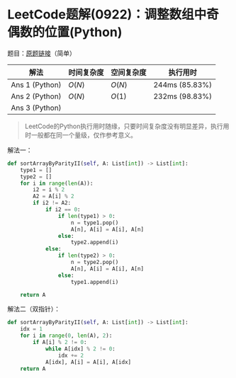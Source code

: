 # LeetCode题解(0922)：调整数组中奇偶数的位置(Python)

题目：[原题链接](https://leetcode-cn.com/problems/sort-array-by-parity-ii/)（简单）

| 解法           | 时间复杂度 | 空间复杂度 | 执行用时       |
| -------------- | ---------- | ---------- | -------------- |
| Ans 1 (Python) | $O(N)$     | $O(N)$     | 244ms (85.83%) |
| Ans 2 (Python) | $O(N)$     | $O(1)$     | 232ms (98.83%) |
| Ans 3 (Python) |            |            |                |

>  LeetCode的Python执行用时随缘，只要时间复杂度没有明显差异，执行用时一般都在同一个量级，仅作参考意义。

解法一：

```python
def sortArrayByParityII(self, A: List[int]) -> List[int]:
    type1 = []
    type2 = []
    for i in range(len(A)):
        i2 = i % 2
        A2 = A[i] % 2
        if i2 != A2:
            if i2 == 0:
                if len(type1) > 0:
                    n = type1.pop()
                    A[n], A[i] = A[i], A[n]
                else:
                    type2.append(i)
            else:
                if len(type2) > 0:
                    n = type2.pop()
                    A[n], A[i] = A[i], A[n]
                else:
                    type1.append(i)

    return A
```

解法二（双指针）：

```python
def sortArrayByParityII(self, A: List[int]) -> List[int]:
    idx = 1
    for i in range(0, len(A), 2):
        if A[i] % 2 != 0:
            while A[idx] % 2 != 0:
                idx += 2
            A[idx], A[i] = A[i], A[idx]
    return A
```
